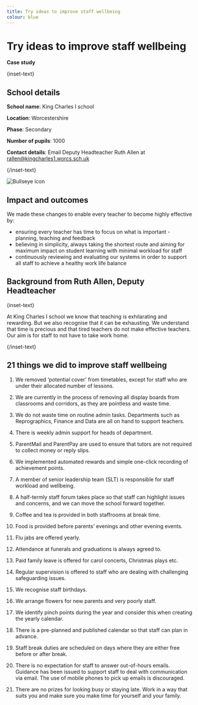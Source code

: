 ```yaml
---
title: Try ideas to improve staff wellbeing
colour: blue
---
```


# Try ideas to improve staff wellbeing

<strong class="govuk-tag">Case study</strong>

{inset-text}

## School details

**School name**: King Charles I school   

**Location**: Worcestershire

**Phase**: Secondary

**Number of pupils**: 1000

**Contact details**: Email Deputy Headteacher Ruth Allen at <rallen@kingcharles1.worcs.sch.uk>

{/inset-text}

<div class="govuk-grid-row dfe-width-container">
  <div class="govuk-grid-column-full">
    <div class="info-box">
      <div class="info-box__corner">
        <img src="/assets/images/bullseye.svg" alt="Bullseye icon">
      </div>
      <h2 class="govuk-heading-m">
        Impact and outcomes
      </h2>
      <p>
        We made these changes to enable every teacher to become highly effective by:
        <ul>
          <li>
            ensuring every teacher has time to focus on what is important - planning, teaching and feedback
          </li>
          <li>
            believing in simplicity, always taking the shortest route and aiming for maximum impact on student learning with minimal workload for staff
          </li>
          <li>
            continuously reviewing and evaluating our systems in order to support all staff to achieve a healthy work life balance
          </li>
        </ul>
      </p>
    </div>
  </div>
</div>

## Background from Ruth Allen, Deputy Headteacher

{inset-text}

At King Charles I school we know that teaching is exhilarating and rewarding. But we also recognise that it can be exhausting.  We understand that time is precious and that tired teachers do not make effective teachers. Our aim is for staff to not have to take work home. 

{/inset-text}

## 21 things we did to improve staff wellbeing 

1. We removed ‘potential cover’ from timetables, except for staff who are under their allocated number of lessons. 

2. We are currently in the process of removing all display boards from classrooms and corridors, as they are pointless and waste time. 

3. We do not waste time on routine admin tasks. Departments such as Reprographics, Finance and Data are all on hand to support teachers.  

4. There is weekly admin support for heads of department.  

5. ParentMail and ParentPay are used to ensure that tutors are not required to collect money or reply slips. 

6. We implemented automated rewards and simple one-click recording of achievement points.   

7. A member of senior leadership team (SLT) is responsible for staff workload and wellbeing. 

8. A half-termly staff forum takes place so that staff can highlight issues and concerns, and we can move the school forward together. 

9. Coffee and tea is provided in both staffrooms at break time. 

10. Food is provided before parents’ evenings and other evening events.  

11. Flu jabs are offered yearly. 

12. Attendance at funerals and graduations is always agreed to. 

13. Paid family leave is offered for carol concerts, Christmas plays etc. 

14. Regular supervision is offered to staff who are dealing with challenging safeguarding issues. 

15. We recognise staff birthdays. 

16. We arrange flowers for new parents and very poorly staff. 

17. We identify pinch points during the year and consider this when creating the yearly calendar. 

18. There is a pre-planned and published calendar so that staff can plan in advance. 

19. Staff break duties are scheduled on days where they are either free before or after break. 

20. There is no expectation for staff to answer out-of-hours emails. Guidance has been issued to support staff to deal with communication via email. The use of mobile phones to pick up emails is discouraged. 

21. There are no prizes for looking busy or staying late. Work in a way that suits you and make sure you make time for yourself and your family. 
 
